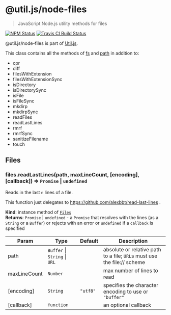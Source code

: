 # @util.js/node-files

> JavaScript Node.js utility methods for files

<p>
  <a href="https://www.npmjs.com/package/@util.js/node-files"><img alt="NPM Status" src="https://img.shields.io/npm/v/@util.js/node-files.svg?style=flat"></a>
  <a href="https://travis-ci.org/creemama/utiljs"><img alt="Travis CI Build Status" src="https://img.shields.io/travis/creemama/utiljs/master.svg?style=flat-square&label=Travis+CI"></a>
</p>

@util.js/node-files is part of [Util.js](https://github.com/creemama/utiljs).

This class contains all the methods of [fs](https://nodejs.org/api/fs.html) and [path](https://nodejs.org/api/path.html) in addition to:

- cpr
- diff
- filesWithExtension
- filesWithExtensionSync
- isDirectory
- isDirectorySync
- isFile
- isFileSync
- mkdirp
- mkdirpSync
- readFiles
- readLastLines
- rmrf
- rmrfSync
- sanitizeFilename
- touch
  <a name="module_Files"></a>

## Files

<a name="module_Files+readLastLines"></a>

### files.readLastLines(path, maxLineCount, [encoding], [callback]) ⇒ <code>Promise</code> \| <code>undefined</code>

Reads in the last `n` lines of a file.

This function just delegates to https://github.com/alexbbt/read-last-lines .

**Kind**: instance method of [<code>Files</code>](#module_Files)  
**Returns**: <code>Promise</code> \| <code>undefined</code> - a `Promise` that resolves with the lines (as a
`String` or a `Buffer`) or rejects with an error or `undefined` if a
`callback` is specified

| Param        | Type                                                           | Default                       | Description                                                             |
| ------------ | -------------------------------------------------------------- | ----------------------------- | ----------------------------------------------------------------------- |
| path         | <code>Buffer</code> \| <code>String</code> \| <code>URL</code> |                               | absolute or relative path to a file; `URL`s must use the file:// scheme |
| maxLineCount | <code>Number</code>                                            |                               | max number of lines to read                                             |
| [encoding]   | <code>String</code>                                            | <code>&quot;utf8&quot;</code> | specifies the character encoding to use or `"buffer"`                   |
| [callback]   | <code>function</code>                                          |                               | an optional callback                                                    |
